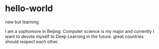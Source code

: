 # hello-world
new but learning

I am a sophomore in Beijing. Computer science is my major and currently I want to devote myself to Deep Learning in the future.
great countries should respect each other.